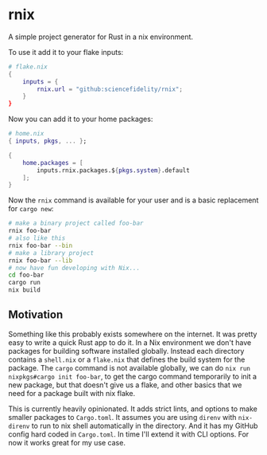 # rnix

A simple project generator for Rust in a nix environment.

To use it add it to your flake inputs:

```nix
# flake.nix
{
    inputs = {
        rnix.url = "github:sciencefidelity/rnix";
    }
}
```

Now you can add it to your home packages:

```nix
# home.nix
{ inputs, pkgs, ... };

{
    home.packages = [
        inputs.rnix.packages.${pkgs.system}.default
    ];
}
```

Now the `rnix` command is available for your user and is a basic replacement for `cargo new`:

```bash
# make a binary project called foo-bar
rnix foo-bar
# also like this
rnix foo-bar --bin
# make a library project
rnix foo-bar --lib
# now have fun developing with Nix...
cd foo-bar
cargo run
nix build
```

## Motivation

Something like this probably exists somewhere on the internet. It was pretty easy to write a quick Rust app to do it. In a Nix environment we don't have packages for building software installed globally. Instead each directory contains a `shell.nix` or a `flake.nix` that defines the build system for the package. The `cargo` command is not available globally, we can do `nix run nixpkgs#cargo init foo-bar`, to get the cargo command temporarily to init a new package, but that doesn't give us a flake, and other basics that we need for a package built with nix flake.

This is currently heavily opinionated. It adds strict lints, and options to make smaller packages to `Cargo.toml`. It assumes you are using `direnv` with `nix-direnv` to run to nix shell automatically in the directory. And it has my GitHub config hard coded in `Cargo.toml`. In time I'll extend it with CLI options. For now it works great for my use case.
